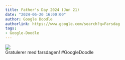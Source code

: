 ```yaml
---
title: Father's Day 2024 (Jun 21)
date: "2024-06-20 16:00:00"
author: Google Doodle
authorlink: https://www.google.com/search?q=Farsdag
tags:
- Google-Doodle
---
```

<img src="https://www.google.com/logos/doodles/2024/fathers-day-2024-jun-21-6753651837110390-l.png" referrerpolicy="no-referrer"><br>Gratulerer med farsdagen! #GoogleDoodle